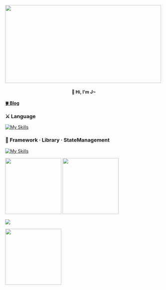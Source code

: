 <img src="https://www.freecodecamp.org/news/content/images/size/w2000/2022/10/typescript-cover.jpg" style="width:500px; height:250px;" align="center"/>

 <h4 align="center">👋 Hi, I'm J~<h4>

 <a href="https://velog.io/@ddwj" style="text-align: center">🍀 Blog</a>

 <p align="center">      
  <h3>⚔️ Language</h3>

  [![My Skills](https://skillicons.dev/icons?i=js,react,ts)](https://skillicons.dev)

 <h3>🔨 Framework · Library · StateManagement</h3>

 [![My Skills](https://skillicons.dev/icons?i=nextjs,styledcomponents)](https://skillicons.dev)

 </p>

      
               
<p>
 <img height="180em" src="https://github-readme-stats.vercel.app/api?username=JHKIMS&show_icons=true&theme=algolia" />
 <img height="180em" src="https://github-readme-stats.vercel.app/api/top-langs/?username=JHKIMS&layout=compact&theme=nord" />
</p>

<img src="https://wakatime.com/badge/user/fd0095d7-2c93-49bc-9e72-8b046b1f6dcc.svg" />
<p>
 <img height="180em" src="http://mazassumnida.wtf/api/generate_badge?boj=wjdgns5131" />
</p>
